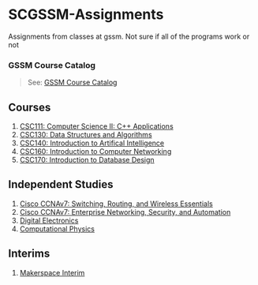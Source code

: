 # SCGSSM-Assignments

Assignments from classes at gssm. Not sure if all of the programs work or not
### GSSM Course Catalog
> See: <a href='https://github.com/The1TrueJoe/SCGSSM-Assignments/blob/main/Resources/2021-2022%20Course%20Catalog.pdf'>GSSM Course Catalog </a>

## Courses

1. [CSC111: Computer Science II: C++ Applications](CSC111/)
2. [CSC130: Data Structures and Algorithms](CSC130/)
3. [CSC140: Introduction to Artifical Intelligence](CSC140/)
4. [CSC160: Introduction to Computer Networking](CSC160/)
5. [CSC170: Introduction to Database Design](CSC170/)

## Independent Studies

1. [Cisco CCNAv7: Switching, Routing, and Wireless Essentials](IDStu-SRWE/)
2. [Cisco CCNAv7: Enterprise Networking, Security, and Automation](IDStu-ENSA/)
3. [Digital Electronics](IDStu-DigElectronics/)
4. [Computational Physics](IDStu-ComputationalPhysics/)

## Interims

1. [Makerspace Interim](Makerspace2021/)
